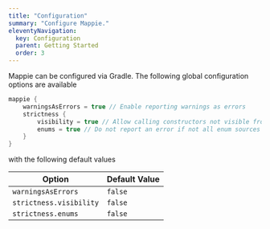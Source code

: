 ```yaml
---
title: "Configuration"
summary: "Configure Mappie."
eleventyNavigation:
  key: Configuration
  parent: Getting Started
  order: 3
---
```


Mappie can be configured via Gradle. The following global configuration options are available
```kotlin
mappie {
    warningsAsErrors = true // Enable reporting warnings as errors
    strictness {
        visibility = true // Allow calling constructors not visible from the calling scope
        enums = true // Do not report an error if not all enum sources are mapped 
    }
}
```
with the following default values

| Option                  | Default Value  |
|-------------------------|----------------|
| `warningsAsErrors`      | `false`        |
| `strictness.visibility` | `false`        |
| `strictness.enums`      | `false`        |
